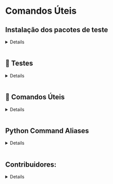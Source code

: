 # Comandos Úteis

## Instalação dos pacotes de teste

<details>

- Verifique se os pacotes `pytest` e/ou `pytest-testdox` estão instalados globalmente em seu sistema:

```shell
pip list
```

- Caso seja listado o `pytest` e/ou `pytest-testdox` e/ou `pytest-django` em seu ambiente global, utilize os seguintes comando para desinstalá-los globalmente:

```shell
pip uninstall pytest
```

```shell
pip uninstall pytest-testdox
```

```shell
pip uninstall pytest-django
```

## A partir disso, prossiga com os passos:

1. Crie seu ambiente virtual:

```bash
python -m venv venv
```

2. Ative seu venv:

```bash
# Linux:
source venv/bin/activate

# Windows (Powershell):
.\venv\Scripts\activate

# Windows (Git Bash):
source venv/Scripts/activate
```

3. Instale o pacote `pytest-testdox`:

```shell
pip install pytest-testdox pytest-django
```

4. Agora é só rodar os testes no diretório principal do projeto:

```shell
pytest --testdox -vvs
```

5. Caso queira um log mais resumido, basta executar com os testes sem as flags **verbose**:

```shell
pytest --testdox
```

</details>

</br>

## 🧪 Testes

<details>
  
## <summary>Rodando os testes por partes</summary>
  
Caso você tenha interesse em rodar apenas um diretório de testes específico, pode utilizar o comando:

- Rodando testes de users:

```python
pytest --testdox -vvs tests/test1/
```

- Rodando testes de test2:

```python
pytest --testdox -vvs tests/test2/
```

- Rodando testes de test3:

```python
pytest --testdox -vvs tests/test3/
```

</details>

</br>

## 🔧 Comandos Úteis

<details>

Abrir Shell nativo Django

```shell
python manage.py shell
```

Instalar Django

```shell
pip install django
```

Instalar Django Rest Framework

```shell
pip install djangorestframework
```

Inicializar Projeto Django

```shell
django-admin startproject nome_do_projeto
```

Inicializar App Django

```shell
python manage.py startapp nome_do_app
```

Salvar requirements

```shell
pip freeze > requirements.txt
```

Instalar requirements

```shell
pip install -r requirements.txt
```

Desinstalar Pakage Global

```shell
pip uninstall -r requirements.txt -y
```

Atualizar Dependências requirements

```shell
pip install upgrade-requirements

upgrade-requirements
```

Criar Migrations

```shell
python manage.py makemigrations
```

Rodar Migrations

```shell
python manage.py migrate
```

Server Start

```shell
python manage.py runserver
```

Deletar db.sqlite

```shell
rm db.sqlite3
```

Limpar migrations

```shell
rm */migrations/0*
```

</details>

</br>

## Python Command Aliases

<details>

```shell
- runserverpy='python manage.py runserver'
- pmmigre='python manage.py makemigrations'
- pmigre='python manage.py migrate'
- pzmigre='rm */migrations/0*'
- pflush='python manage.py flush'
- pvenv='python -m venv venv'
- svenv='python -m venv venv; source venv/Scripts/activate'
- runtest='pytest --testdox -vvs'
- pshell='python manage.py shell'
- djangostart='django-admin startproject'
- djangospp='python manage.py startapp'
- pfr='pip freeze > requirements.txt'
- pir='pip install -r requirements.txt; python.exe -m pip install --upgrade pip'
- pdelsql='rm db.sqlite3'
```

## Git Command Aliases

```shell
- gcheck='git checkout -b'
- gcheckm='git checkout main'
- gcheckd='git checkout develop'
- gmain='git push origin main'
- gdev='git push origin develop'
- gpush='git push origin'
- gadd='git add .'
- gcomm='git commit -m'
- gamend='git commit --amend -m'
```

</details>

</br>

## Contribuidores:

<details>

<table>
  <tr>
    <td align="center"><a href="https://github.com/toledomg"><img style="border-radius: 50%;" src="https://avatars.githubusercontent.com/u/5280561?s=96&v=4" width="100px;" alt=""/><br /><sub><b>Alexsandro Toledo</b></sub></a><br /><a href="https://github.com/toledomg/" title="Rocketseat">👨‍🚀</a></td>
  </tr>
</table>
```
